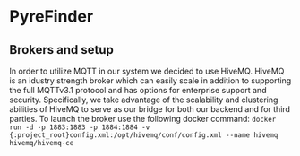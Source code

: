 # PyreFinder

## Brokers and setup

In order to utilize MQTT in our system we decided to use HiveMQ. HiveMQ is an idustry strength broker which can easily scale in addition to supporting the full MQTTv3.1 protocol and has options for enterprise support and security. Specifically, we take advantage of the scalability and clustering abilities of HiveMQ to serve as our bridge for both our backend and for third parties. To launch the broker use the following docker command: `docker run -d -p 1883:1883 -p 1884:1884 -v {:project_root}config.xml:/opt/hivemq/conf/config.xml --name hivemq hivemq/hivemq-ce`
